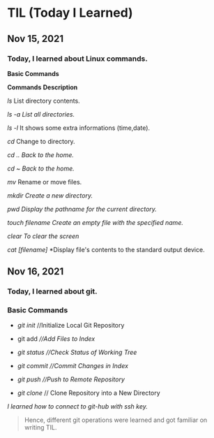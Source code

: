 

# TIL (Today I Learned)



## Nov 15, 2021

### Today, I learned about Linux commands.

**Basic Commands**

**Commands**                                                                 **Description**

*ls*                                                                                      List directory contents.

*ls -a*                                                                                  *List all directories.*

*ls -l*                                                                                  It shows some extra informations (time,date).

*cd*                                                                                    Change to directory.

*cd ..*                                                                                  *Back to the home.*

*cd ~*                                                                                   *Back to the home.*

*mv*                                                                                    Rename or move files.

*mkdir*                                                                              *Create a new directory.*

*pwd*                                                                                 *Display the pathname for the current directory.*

*touch filename*                                                              *Create an empty file with the specified name.*

*clear*                                                                               *To clear the screen*

*cat [filename]*                                                                *Display file's contents to the standard output device.



## Nov 16, 2021

### Today, I learned about git.

### Basic Commands

- *git init*                                         //Initialize Local Git Repository

- git add  **<file>**                      *//Add Files to Index*
- *git status*                                   *//Check Status of Working Tree*
- *git commit*                               *//Commit Changes in Index*
- *git push*                                  *//Push to Remote Repository*
- *git clone*                                  // Clone Repository into a New Directory 

*I learned how to connect to git-hub with ssh key.*

> Hence, different git operations were learned and got familiar on writing TIL.





















